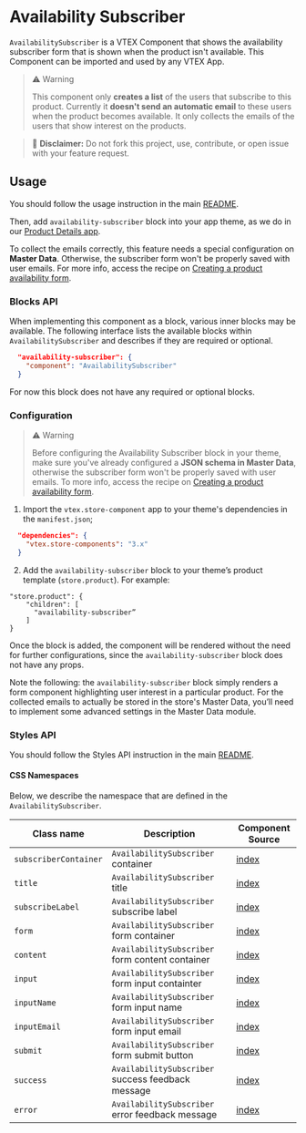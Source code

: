 # Availability Subscriber


`AvailabilitySubscriber` is a VTEX Component that shows the availability subscriber form that is shown when the product isn't available. This Component can be imported and used by any VTEX App.

>⚠️ Warning
>
> This component only **creates a list** of the users that subscribe to this product. Currently it **doesn't send an automatic email** to these users when the product becomes available. It only collects the emails of the users that show interest on the products.

> 📢 **Disclaimer:** Do not fork this project, use, contribute, or open issue with your feature request.

## Usage

You should follow the usage instruction in the main [README](https://github.com/vtex-apps/store-components#usage).

Then, add `availability-subscriber` block into your app theme, as we do in our [Product Details app](https://github.com/vtex-apps/product-details/blob/master/store/blocks.json). 

To collect the emails correctly, this feature needs a special configuration on **Master Data**. Otherwise, the subscriber form won't be properly saved with user emails. For more info, access the recipe on [Creating a product availability form](https://developers.vtex.com/vtex-developer-docs/docs/vtex-io-documentation-creating-a-product-availability-form).                  


### Blocks API

When implementing this component as a block, various inner blocks may be available. The following interface lists the available blocks within `AvailabilitySubscriber` and describes if they are required or optional.

```json
  "availability-subscriber": {
    "component": "AvailabilitySubscriber"
  }
```

For now this block does not have any required or optional blocks.

### Configuration

>⚠️ Warning
>
> Before configuring the Availability Subscriber block in your theme, make sure you've already configured a **JSON schema in Master Data**, otherwise the subscriber form won't be properly saved with user emails. To more info, access the recipe on [Creating a product availability form](https://developers.vtex.com/vtex-developer-docs/docs/vtex-io-documentation-creating-a-product-availability-form).

1. Import the  `vtex.store-component` app to your theme's dependencies in the  `manifest.json`;

```json
  "dependencies": {
    "vtex.store-components": "3.x"
  }
```

2. Add the `availability-subscriber` block to your theme’s product template (`store.product`). For example:

```
"store.product": {
    "children": [
      "availability-subscriber”
    ]
}

```

Once the block is added, the component will be rendered without the need for further configurations, since the `availability-subscriber` block does not have any props. 

Note the following: the `availability-subscriber` block simply renders a form component highlighting user interest in a particular product. For the collected emails to actually be stored in the store's Master Data, you’ll need to implement some advanced settings in the  Master Data module.


### Styles API

You should follow the Styles API instruction in the main [README](/README.md#styles-api).

#### CSS Namespaces

Below, we describe the namespace that are defined in the `AvailabilitySubscriber`.

| Class name | Description | Component Source |
| ---------- | ----------- |----------------- |
| `subscriberContainer` | `AvailabilitySubscriber` container | [index](/react/components/AvailabilitySubscriber/index.js) |
| `title` | `AvailabilitySubscriber` title | [index](/react/components/AvailabilitySubscriber/index.js) |
| `subscribeLabel` | `AvailabilitySubscriber` subscribe label | [index](/react/components/AvailabilitySubscriber/index.js) |
| `form` | `AvailabilitySubscriber` form container | [index](/react/components/AvailabilitySubscriber/index.js) |
| `content` | `AvailabilitySubscriber` form content container | [index](/react/components/AvailabilitySubscriber/index.js) |
| `input` | `AvailabilitySubscriber` form input containter | [index](/react/components/AvailabilitySubscriber/index.js) |
| `inputName` | `AvailabilitySubscriber` form input name | [index](/react/components/AvailabilitySubscriber/index.js) |
| `inputEmail` | `AvailabilitySubscriber` form input email | [index](/react/components/AvailabilitySubscriber/index.js) |
| `submit` | `AvailabilitySubscriber` form submit button | [index](/react/components/AvailabilitySubscriber/index.js) |
| `success` | `AvailabilitySubscriber` success feedback message | [index](/react/components/AvailabilitySubscriber/index.js) |
| `error` | `AvailabilitySubscriber` error feedback message | [index](/react/components/AvailabilitySubscriber/index.js) |
